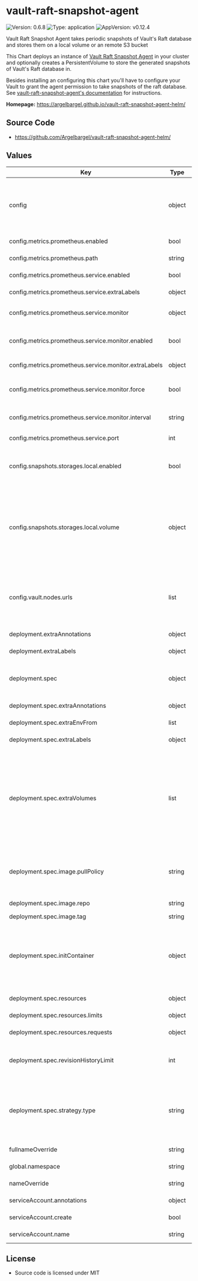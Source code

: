 # vault-raft-snapshot-agent

![Version: 0.6.8](https://img.shields.io/badge/Version-0.6.8-informational?style=flat-square) ![Type: application](https://img.shields.io/badge/Type-application-informational?style=flat-square) ![AppVersion: v0.12.4](https://img.shields.io/badge/AppVersion-v0.12.4-informational?style=flat-square)

Vault Raft Snapshot Agent takes periodic snapshots of Vault's Raft database and stores them on a local volume or an remote S3 bucket

This Chart deploys an instance of [Vault Raft Snapshot Agent](https://github.com/Argelbargel/vault-raft-snapshot-agent) in your cluster
and optionally creates a PersistentVolume to store the generated snapshots of Vault's Raft database in.

Besides installing an configuring this chart you'll have to configure your Vault to grant the agent permission to take snapshots of the raft database.
See [vault-raft-snapshot-agent's documentation](https://github.com/Argelbargel/vault-raft-snapshot-agent#authentication) for instructions.

**Homepage:** <https://argelbargel.github.io/vault-raft-snapshot-agent-helm/>

## Source Code

* <https://github.com/Argelbargel/vault-raft-snapshot-agent-helm/>

## Values

| Key | Type | Default | Description |
|-----|------|---------|-------------|
| config | object | `{"metrics":{"prometheus":{"enabled":false,"path":"/metrics","service":{"enabled":true,"extraLabels":{},"monitor":{"enabled":true,"extraLabels":{},"force":false,"interval":"30s"},"port":2112}}},"snapshots":{"frequency":"1h","retain":72,"storages":{"local":{"enabled":true,"volume":{"emptyDir":{}}}}},"vault":{"auth":{"kubernetes":{"role":"vault-raft-snapshot-agent"}},"nodes":{"autoDetectLeader":false,"urls":["http://127.0.0.1:8200"]}}}` | Defines the contents of the configuration-file for vault-raft-snapshot-agent.    Except for `local_storage` the keys and values are the same as in the agent's    [configuration file](https://github.com/Argelbargel/vault-raft-snapshot-agent) |
| config.metrics.prometheus.enabled | bool | `false` | enables the prometheus-metrics-endpoint |
| config.metrics.prometheus.path | string | `"/metrics"` | path the prometheus-metrics-endpoint is exposed on |
| config.metrics.prometheus.service.enabled | bool | `true` | enables the prometheus-metrics-service |
| config.metrics.prometheus.service.extraLabels | object | `{}` | additional labels to add to the service's metadata |
| config.metrics.prometheus.service.monitor | object | `{"enabled":true,"extraLabels":{},"force":false,"interval":"30s"}` | settings for the service-monitor monitoring the prometheus-metrics-service |
| config.metrics.prometheus.service.monitor.enabled | bool | `true` | enables the service-monitor, requires api-version "monitoring.coreos.com/v1" to be available |
| config.metrics.prometheus.service.monitor.extraLabels | object | `{}` | additional labels to add to the service-monitor's metadata |
| config.metrics.prometheus.service.monitor.force | bool | `false` | whether to force installation of service-monitor even when the required crds seem to be missing |
| config.metrics.prometheus.service.monitor.interval | string | `"30s"` | interval in which the service-monitor scrapes the metrics-endpoint |
| config.metrics.prometheus.service.port | int | `2112` | port the prometheus-metrics-service is exposed on |
| config.snapshots.storages.local.enabled | bool | `true` | Enables/disables the local storage of snaphots.    If disabled the corresponding volume and volume-mounts will not be created |
| config.snapshots.storages.local.volume | object | `{"emptyDir":{}}` | Defines the kind of volume used to store the snapshots locally.    If you specify `persistentVolumeClaim` the chart can generate the    PVC for you. Just specify the claim as you would [normally do](https://kubernetes.io/docs/concepts/storage/persistent-volumes/#claims-as-volumes)    and add the property `create: true` and the relevant properties of your [PersistentVolumeClaimSpec]()    as key of `persistentVolumeClaim`. |
| config.vault.nodes.urls | list | `["http://127.0.0.1:8200"]` | Urls to the vault-nodes. Recommended to use a single url always pointing to the *leader* of your vault-cluster, e.g. `https?://vault-active.<vault-namespace>.svc.cluster.local:<vault-server service-port>` |
| deployment.extraAnnotations | object | `{}` | additional annotation to add to the deployment's metadata |
| deployment.extraLabels | object | `{}` | additional labels to add to the deployment's metadata |
| deployment.spec | object | `{"extraAnnotations":{},"extraEnv":[],"extraEnvFrom":[],"extraLabels":{},"extraVolumes":[],"image":{"pullPolicy":"IfNotPresent","repo":"ghcr.io/argelbargel/vault-raft-snapshot-agent","tag":null},"initContainer":{},"resources":{"limits":{},"requests":{}},"revisionHistoryLimit":null,"strategy":{"type":"Recreate"}}` | additional environment-variables to add to the pod |
| deployment.spec.extraAnnotations | object | `{}` | additional annotation to add to the pods's metadata |
| deployment.spec.extraEnvFrom | list | `[]` | additional environment-refs to add to the pod |
| deployment.spec.extraLabels | object | `{}` | additional labels to add to the pods's metadata |
| deployment.spec.extraVolumes | list | `[]` | additional volumes for the container. configures the pods `volumeMounts` and `volumes`-sections: <pre>- name: my-volume<br>  mountPath: /my-path<br>  emptyDir: {}</pre> `name` and `mountPath` are used both in `volumeMounts` and `volumes`, `readOnly` only applies to `volumeMounts` and any other key is added to `volumes` only |
| deployment.spec.image.pullPolicy | string | `"IfNotPresent"` | New releases of vault-raft-snapshot-agent always change the    `.Chart.AppVersion` of this chart thus must only be changed    if you use another repository than the default |
| deployment.spec.image.repo | string | `"ghcr.io/argelbargel/vault-raft-snapshot-agent"` | Image that is deployed (change e.g. for private registry-proxy) |
| deployment.spec.image.tag | string | `.Chart.AppVersion` | the image's tag |
| deployment.spec.initContainer | object | `{}` | specify optional init-container. Only properties `name`, `image`, `command` and `env` are used.    `name` and `image` are optional, by default alpine:3.19.1, which is the agents-base-image, is used as image    The init-container has access to all extraVolumes. |
| deployment.spec.resources | object | `{"limits":{},"requests":{}}` | resource limits and requests for the deployment |
| deployment.spec.resources.limits | object | `{}` | resource limits of the deployment |
| deployment.spec.resources.requests | object | `{}` | resource requests by the deployment |
| deployment.spec.revisionHistoryLimit | int | `nil` | see [kubernetes docs](https://kubernetes.io/docs/concepts/workloads/controllers/deployment/#clean-up-policy)    You might want to change this to a small value to avoid cluttering up the    UI of a Continuous Delivery Tool like Argo-CD |
| deployment.spec.strategy.type | string | `"Recreate"` | Update-strategy for the agent's pods    `Recreate` guarantees that no two snapshots get taken at the same time    `RollingUpdate` ensures that there's always one instance of the agent running |
| fullnameOverride | string | release-name + chart-name truncated to 63 chars | overrides the generated full-name for generated resources |
| global.namespace | string | `.Release.Namespace` | allows to override the release's namespace |
| nameOverride | string | `.Chart.Name` | overrides the generated name for generated resources |
| serviceAccount.annotations | object | `{}` | Annotations to add to the service account |
| serviceAccount.create | bool | `true` | Specifies whether a service account should be created |
| serviceAccount.name | string | chart name according to name settings. `.fullNameOverride` and `.nameOverride` are taken into account | name of the service account to use. |

## License
- Source code is licensed under MIT

